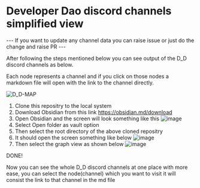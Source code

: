 # Developer Dao discord channels simplified view

--- If you want to update any channel data you can raise issue or just do the change and raise PR ---

After following the steps mentioned below you can see output of the D_D discord channels as below.

Each node represents a channel and if you click on those nodes a markdown file will open with the link to the channel directly.

![D_D-MAP](https://user-images.githubusercontent.com/72988597/169407375-77d5a19c-8d29-4d60-b23d-72a771f2a787.png)


1. Clone this repositry to the local system
2. Download Obsidian from this link https://obsidian.md/download
3. Open Obsidian and the screen will look something like this
![image](https://user-images.githubusercontent.com/72988597/169407856-80c6f520-bb0d-429d-8f97-756e3323151a.png)
4. Select Open folder as vault option
5. Then select the root directory of the above cloned repositry 
6. It should open the screen something like below
![image](https://user-images.githubusercontent.com/72988597/169408081-16b3750b-d9e3-48ee-ba28-822662496e32.png)
7. Then select the graph view as shown below
![image](https://user-images.githubusercontent.com/72988597/169408372-1748b680-f292-41a0-99c5-12130f8a1d3f.png)

DONE! 

Now you can see the whole D_D discord channels at one place with more ease, you can select the node(channel) which you want to visit it will consist the link to that channel in the md file
